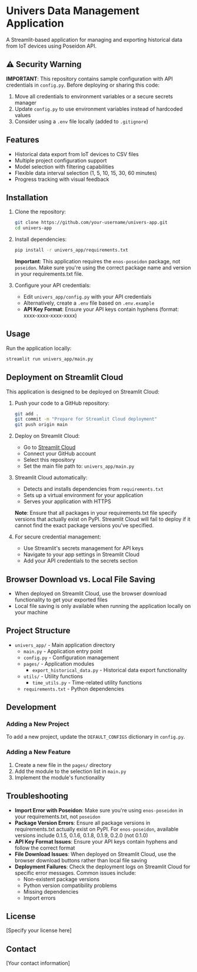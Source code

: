 # Univers Data Management Application

A Streamlit-based application for managing and exporting historical data from IoT devices using Poseidon API.

## ⚠️ Security Warning

**IMPORTANT**: This repository contains sample configuration with API credentials in `config.py`. Before deploying or sharing this code:

1. Move all credentials to environment variables or a secure secrets manager
2. Update `config.py` to use environment variables instead of hardcoded values
3. Consider using a `.env` file locally (added to `.gitignore`)

## Features

- Historical data export from IoT devices to CSV files
- Multiple project configuration support
- Model selection with filtering capabilities
- Flexible data interval selection (1, 5, 10, 15, 30, 60 minutes)
- Progress tracking with visual feedback

## Installation

1. Clone the repository:
   ```bash
   git clone https://github.com/your-username/univers-app.git
   cd univers-app
   ```

2. Install dependencies:
   ```bash
   pip install -r univers_app/requirements.txt
   ```

   **Important**: This application requires the `enos-poseidon` package, not `poseidon`. Make sure you're using the correct package name and version in your requirements.txt file.

3. Configure your API credentials:
   - Edit `univers_app/config.py` with your API credentials
   - Alternatively, create a `.env` file based on `.env.example`
   - **API Key Format**: Ensure your API keys contain hyphens (format: xxxx-xxxx-xxxx-xxxx)

## Usage

Run the application locally:
```bash
streamlit run univers_app/main.py
```

## Deployment on Streamlit Cloud

This application is designed to be deployed on Streamlit Cloud:

1. Push your code to a GitHub repository:
   ```bash
   git add .
   git commit -m "Prepare for Streamlit Cloud deployment"
   git push origin main
   ```

2. Deploy on Streamlit Cloud:
   - Go to [Streamlit Cloud](https://share.streamlit.io/)
   - Connect your GitHub account
   - Select this repository
   - Set the main file path to: `univers_app/main.py`

3. Streamlit Cloud automatically:
   - Detects and installs dependencies from `requirements.txt`
   - Sets up a virtual environment for your application
   - Serves your application with HTTPS

   **Note**: Ensure that all packages in your requirements.txt file specify versions that actually exist on PyPI. Streamlit Cloud will fail to deploy if it cannot find the exact package versions you've specified.

4. For secure credential management:
   - Use Streamlit's secrets management for API keys
   - Navigate to your app settings in Streamlit Cloud
   - Add your API credentials to the secrets section

## Browser Download vs. Local File Saving

- When deployed on Streamlit Cloud, use the browser download functionality to get your exported files
- Local file saving is only available when running the application locally on your machine

## Project Structure

- `univers_app/` - Main application directory
  - `main.py` - Application entry point
  - `config.py` - Configuration management
  - `pages/` - Application modules
    - `export_historical_data.py` - Historical data export functionality
  - `utils/` - Utility functions
    - `time_utils.py` - Time-related utility functions
  - `requirements.txt` - Python dependencies

## Development

### Adding a New Project

To add a new project, update the `DEFAULT_CONFIGS` dictionary in `config.py`.

### Adding a New Feature

1. Create a new file in the `pages/` directory
2. Add the module to the selection list in `main.py`
3. Implement the module's functionality

## Troubleshooting

- **Import Error with Poseidon**: Make sure you're using `enos-poseidon` in your requirements.txt, not `poseidon`
- **Package Version Errors**: Ensure all package versions in requirements.txt actually exist on PyPI. For `enos-poseidon`, available versions include 0.1.5, 0.1.6, 0.1.8, 0.1.9, 0.2.0 (not 0.1.0)
- **API Key Format Issues**: Ensure your API keys contain hyphens and follow the correct format
- **File Download Issues**: When deployed on Streamlit Cloud, use the browser download buttons rather than local file saving
- **Deployment Failures**: Check the deployment logs on Streamlit Cloud for specific error messages. Common issues include:
  - Non-existent package versions
  - Python version compatibility problems
  - Missing dependencies
  - Import errors

## License

[Specify your license here]

## Contact

[Your contact information] 